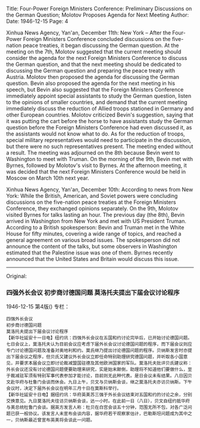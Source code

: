 Title: Four-Power Foreign Ministers Conference: Preliminary Discussions on the German Question; Molotov Proposes Agenda for Next Meeting
Author:
Date: 1946-12-15
Page: 4

Xinhua News Agency, Yan'an, December 11th: New York – After the Four-Power Foreign Ministers Conference concluded discussions on the five-nation peace treaties, it began discussing the German question. At the meeting on the 7th, Molotov suggested that the current meeting should consider the agenda for the next Foreign Ministers Conference to discuss the German question, and that the next meeting should be dedicated to discussing the German question and preparing the peace treaty with Austria. Molotov then proposed the agenda for discussing the German question. Bevin also proposed the agenda for the next meeting in his speech, but Bevin also suggested that the Foreign Ministers Conference immediately appoint special assistants to study the German question, listen to the opinions of smaller countries, and demand that the current meeting immediately discuss the reduction of Allied troops stationed in Germany and other European countries. Molotov criticized Bevin's suggestion, saying that it was putting the cart before the horse to have assistants study the German question before the Foreign Ministers Conference had even discussed it, as the assistants would not know what to do. As for the reduction of troops, special military representatives would need to participate in the discussion, but there were no such representatives present. The meeting ended without a result. The meeting was adjourned on the 8th because Bevin went to Washington to meet with Truman. On the morning of the 9th, Bevin met with Byrnes, followed by Molotov's visit to Byrnes. At the afternoon meeting, it was decided that the next Foreign Ministers Conference would be held in Moscow on March 10th next year.

Xinhua News Agency, Yan'an, December 10th: According to news from New York: While the British, American, and Soviet powers were concluding discussions on the five-nation peace treaties at the Foreign Ministers Conference, they exchanged opinions separately. On the 9th, Molotov visited Byrnes for talks lasting an hour. The previous day (the 8th), Bevin arrived in Washington from New York and met with US President Truman. According to a British spokesperson: Bevin and Truman met in the White House for fifty minutes, covering a wide range of topics, and reached a general agreement on various broad issues. The spokesperson did not announce the content of the talks, but some observers in Washington estimated that the Palestine issue was one of them. Byrnes recently announced that the United States and Britain would discuss this issue.



<hr /> 

Original: 


### 四强外长会议  初步商讨德国问题  莫洛托夫提出下届会议讨论程序

1946-12-15
第4版()
专栏：

    四强外长会议
    初步商讨德国问题
    莫洛托夫提出下届会议讨论程序
    【新华社延安十一日电】纽约讯：四强外长会议在五国和约讨论完毕后，已开始讨论德国问题。七日会议上，莫洛托夫认为目前会议应考虑下届外长会议讨论德国问题的程序，而下届会议则应专门讨论德国问题及准备对奥地利和约。莫氏继乃提出讨论德国问题的程序。贝纳斯发言时亦提出下届会议之程序，但贝氏又建议外长会议立即任命特别助理研究德国问题，并听取各小国意见，并要求本届会议立即讨论裁减盟国驻德及其他欧洲国家的军队。莫洛托夫批评贝氏建议称：外长会议还没有讨论德国问题便要助理来研究，实是始末颠倒，助理将不知道他们要做什么，至于裁减驻军须有特别军事代表参加才能讨论，目前则无此种代表。是日会议未有结果。八日因贝文赴华府与杜鲁门会谈而休会。九日上午，贝文与贝纳斯会谈，继之莫洛托夫亦访贝纳斯。下午会议时，决定下届外长会议在明年三月十日在莫斯科举行。
    【新华社延安十日电】据纽约讯：华府英美苏三强于外长会议结束对五国和约的讨论之余，分别交换意见。九日莫洛托夫往访贝纳斯会谈，达一小时。在此前一日（八日），贝文自纽约抵华府与美总统杜鲁门会谈。据英方发言人称：杜贝在白宫会谈五十分钟，范围无所不包，对各广泛问题已获一般协议。该发言人未宣布会谈内容，据华府若干观察家估计，巴勒斯坦问题成为其中之一，贝纳斯最近曾宣布英美将会谈此一问题。
